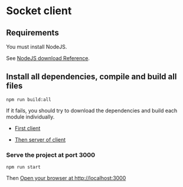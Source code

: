 # Socket client

## Requirements

You must install NodeJS.

See [NodeJS download Reference](https://nodejs.org/es/download/).


## Install all dependencies, compile and build all files
```
npm run build:all
```

If it fails, you should try to download the dependencies and build each module individually.

- [First client](./apps/client/README.md)

- [Then server of client](./apps/client/README.md)

### Serve the project at port 3000
```
npm run start
```

Then [Open your browser at http://localhost:3000](http://localhost:3000)
